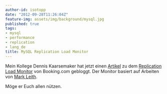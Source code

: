```yaml
---
author-id: isotopp
date: "2012-09-28T11:26:04Z"
feature-img: assets/img/background/mysql.jpg
published: true
tags:
- mysql
- performance
- replication
- lang_de
title: MySQL Replication Load Monitor
---
```

Mein Kollege Dennis Kaarsemaker hat jetzt einen 
[Artikel](//www.kaarsemaker.net/blog/2012/09/27/monitoring-replication-load-graphite/)
zu dem 
[Replication Load Monitor](http://github.com/seveas/MysqlPerfCollector)
von Booking.com gebloggt.  Der Monitor basiert auf Arbeiten von
[Mark Leith](http://www.markleith.co.uk/2012/07/24/a-mysql-replication-load-average-with-performance-schema/).

Möge er Euch allen nützen.

